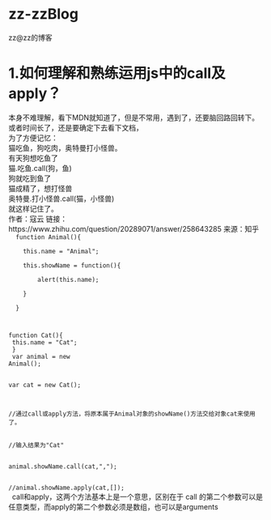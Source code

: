 # zz-zzBlog
zz@zz的博客
<br>
<h1>1.如何理解和熟练运用js中的call及apply？</h1>
本身不难理解，看下MDN就知道了，但是不常用，遇到了，还要脑回路回转下。或者时间长了，还是要确定下去看下文档，<br>
为了方便记忆：<br>
  猫吃鱼，狗吃肉，奥特曼打小怪兽。<br>
  有天狗想吃鱼了<br>
  猫.吃鱼.call(狗，鱼)<br>
  狗就吃到鱼了<br>
  猫成精了，想打怪兽<br>
  奥特曼.打小怪兽.call(猫，小怪兽)<br>
  就这样记住了。<br>
作者：寇云
链接：https://www.zhihu.com/question/20289071/answer/258643285
来源：知乎

<code>
  function Animal(){<br> 
    this.name = "Animal";  <br> 
    this.showName = function(){    <br> 
        alert(this.name); <br>    
    }    <br>  
  }    <br> 

  function Cat(){    <br> 
      this.name = "Cat"; <br> 
  }    <br> 
  var animal = new Animal();<br>    
  var cat = new Cat();  <br>   

  //通过call或apply方法，将原本属于Animal对象的showName()方法交给对象cat来使用了。<br>    
  //输入结果为"Cat" <br>    
  animal.showName.call(cat,",");   <br>  
  //animal.showName.apply(cat,[]);  <br> 
</code>
call和apply，这两个方法基本上是一个意思，区别在于 call 的第二个参数可以是任意类型，而apply的第二个参数必须是数组，也可以是arguments
<h1></h1>
